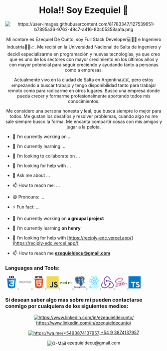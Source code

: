 <h1 align="center">Hola!! Soy Ezequiel 👋</h1>
<div align="center">
  <img src="https://user-images.githubusercontent.com/81783347/127539651-b7895a36-9762-49c7-a416-80c05358aa1a.png" alt="https://user-images.githubusercontent.com/81783347/127539651-b7895a36-9762-49c7-a416-80c05358aa1a.png" />
</div>

<p align="center"> Mi nombre es Ezequiel De Cunto, soy Full Stack Developer💻👨‍💻 e Ingeniero Industria👷‍♂📈. Me recibí en la Universidad Nacional de Salta de ingeniero y decidí especializarme en programación y nuevas tecnologías, ya que creo que es uno de los sectores con mayor crecimiento en los últimos años y con mayor potencial para seguir creciendo y ayudando tanto a personas como a empresas.</p>

<p align="center"> Actualmente vivo en la ciudad de Salta en Argentina🇦🇷, pero estoy empezando a buscar trabajo y tengo disponibilidad tanto para trabajar remoto como para radicarme en otros lugares. Busco una empresa donde pueda crecer y formarme profesionalmente aportando todos mis conocimientos.</p>

<p align="center"> Me considero una persona honesta y leal, que busca siempre lo mejor para todos. Me gustan los desafíos y resolver problemas, cuando algo no me sale siempre busco la forma. Me encanta compartir cosas con mis amigos y jugar a la pelota.</p>


- 🔭 I’m currently working on ...
- 🌱 I’m currently learning ...
- 👯 I’m looking to collaborate on ...
- 🤔 I’m looking for help with ...
- 💬 Ask me about ...
- 📫 How to reach me: ...
- 😄 Pronouns: ...
- ⚡ Fun fact: ...


- 🔭 I’m currently working on **a groupal project**

- 🌱 I’m currently learning **on henry**

- 🤝 I’m looking for help with [https://reciply-edc.vercel.app/](https://reciply-edc.vercel.app/)

- 📫 How to reach me **ezequieldecu@gmail.com**



<h3 align="left">Languages and Tools:</h3>
<p align="left"> 
  <a href="https://www.w3schools.com/css/" target="_blank"> 
    <img src="https://raw.githubusercontent.com/devicons/devicon/master/icons/css3/css3-original-wordmark.svg" alt="css3" width="40" height="40"/> 
  </a> 
  <a href="https://expressjs.com" target="_blank"> 
    <img src="https://raw.githubusercontent.com/devicons/devicon/master/icons/express/express-original-wordmark.svg" alt="express" width="40" height="40"/> 
  </a> 
  <a href="https://www.w3.org/html/" target="_blank"> 
    <img src="https://raw.githubusercontent.com/devicons/devicon/master/icons/html5/html5-original-wordmark.svg" alt="html5" width="40" height="40"/> 
  </a> 
  <a href="https://developer.mozilla.org/en-US/docs/Web/JavaScript" target="_blank"> 
    <img src="https://raw.githubusercontent.com/devicons/devicon/master/icons/javascript/javascript-original.svg" alt="javascript" width="40" height="40"/> 
  </a> 
  <a href="https://nodejs.org" target="_blank"> 
    <img src="https://raw.githubusercontent.com/devicons/devicon/master/icons/nodejs/nodejs-original-wordmark.svg" alt="nodejs" width="40" height="40"/> 
  </a> 
  <a href="https://www.postgresql.org" target="_blank"> 
    <img src="https://raw.githubusercontent.com/devicons/devicon/master/icons/postgresql/postgresql-original-wordmark.svg" alt="postgresql" width="40" height="40"/> 
  </a> 
  <a href="https://reactjs.org/" target="_blank"> 
    <img src="https://raw.githubusercontent.com/devicons/devicon/master/icons/react/react-original-wordmark.svg" alt="react" width="40" height="40"/> 
  </a> 
  <a href="https://redux.js.org" target="_blank"> 
    <img src="https://raw.githubusercontent.com/devicons/devicon/master/icons/redux/redux-original.svg" alt="redux" width="40" height="40"/> 
  </a> 
  <a href="https://sass-lang.com" target="_blank"> 
    <img src="https://raw.githubusercontent.com/devicons/devicon/master/icons/sass/sass-original.svg" alt="sass" width="40" height="40"/> 
  </a> 
  <a href="https://www.typescriptlang.org/" target="_blank"> 
    <img src="https://raw.githubusercontent.com/devicons/devicon/master/icons/typescript/typescript-original.svg" alt="typescript" width="40" height="40"/> 
  </a> 
</p>




<h3 align="left">Si desean saber algo mas sobre mi pueden contactarse conmigo por cualquiera de los siguientes medios:</h3>
<p align="center">
  <a href="https://linkedin.com/in/ezequieldecunto/" target="blank">
    <img align="center" src="https://raw.githubusercontent.com/rahuldkjain/github-profile-readme-generator/master/src/images/icons/Social/linked-in-alt.svg" alt="https://www.linkedin.com/in/ezequieldecunto/" height="30" width="40" />
    https://www.linkedin.com/in/ezequieldecunto/
  </a>
 </p>
 <p align="center">
  <a href="https://wa.me/+5493874137957" target="blank">
    <img align="center" src="https://raw.githubusercontent.com/rahuldkjain/github-profile-readme-generator/master/src/images/icons/Social/whatsapp.svg" alt="https://wa.me/+5493874137957" height="30" width="40" />
    +54 9 3874137957
  </a>
 </p>
 <p align="center">
  <img align="center" src="https://cdn.worldvectorlogo.com/logos/gmail-icon-2.svg" alt="G-Mail" height="30" width="40" />
  ezequieldecu@gmail.com
</p>
